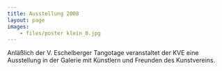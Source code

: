 ```yaml
---
title: Ausstellung 2008
layout: page
images:
    - files/poster klein_0.jpg
---
```


Anläßlich der V. Eschelberger Tangotage veranstaltet der KVE eine Ausstellung in der Galerie mit Künstlern und Freunden des Kunstvereins.
